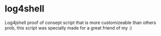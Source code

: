 # log4shell
Log4jshell proof of consept script that is more customizeable than others prob, this script was specially made for a great friend of my :)

